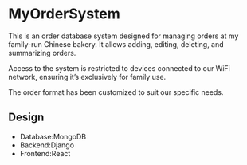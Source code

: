 # MyOrderSystem

This is an order database system designed for managing orders at my family-run Chinese bakery. It allows adding, editing, deleting, and summarizing orders.

Access to the system is restricted to devices connected to our WiFi network, ensuring it’s exclusively for family use.

The order format has been customized to suit our specific needs.

## Design

- Database:MongoDB
- Backend:Django
- Frontend:React